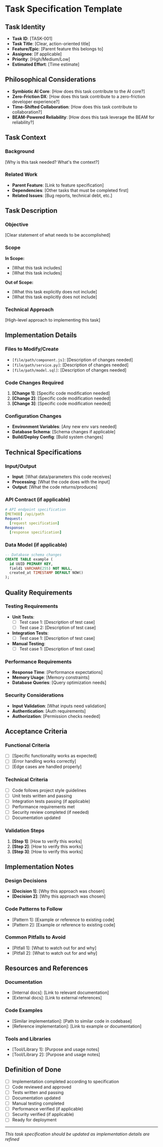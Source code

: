 # Task Specification Template

## Task Identity
- **Task ID**: [TASK-001]
- **Task Title**: [Clear, action-oriented title]
- **Feature/Epic**: [Parent feature this belongs to]
- **Assignee**: [If applicable]
- **Priority**: [High/Medium/Low]
- **Estimated Effort**: [Time estimate]

## Philosophical Considerations
- **Symbiotic AI Core**: [How does this task contribute to the AI core?]
- **Zero-Friction DX**: [How does this task contribute to a zero-friction developer experience?]
- **Time-Shifted Collaboration**: [How does this task contribute to collaboration?]
- **BEAM-Powered Reliability**: [How does this task leverage the BEAM for reliability?]

## Task Context
### Background
[Why is this task needed? What's the context?]

### Related Work
- **Parent Feature**: [Link to feature specification]
- **Dependencies**: [Other tasks that must be completed first]
- **Related Issues**: [Bug reports, technical debt, etc.]

## Task Description
### Objective
[Clear statement of what needs to be accomplished]

### Scope
**In Scope:**
- [What this task includes]
- [What this task includes]

**Out of Scope:**
- [What this task explicitly does not include]
- [What this task explicitly does not include]

### Technical Approach
[High-level approach to implementing this task]

## Implementation Details
### Files to Modify/Create
- `[file/path/component.js]`: [Description of changes needed]
- `[file/path/service.py]`: [Description of changes needed]
- `[file/path/model.sql]`: [Description of changes needed]

### Code Changes Required
1. **[Change 1]**: [Specific code modification needed]
2. **[Change 2]**: [Specific code modification needed]
3. **[Change 3]**: [Specific code modification needed]

### Configuration Changes
- **Environment Variables**: [Any new env vars needed]
- **Database Schema**: [Schema changes if applicable]
- **Build/Deploy Config**: [Build system changes]

## Technical Specifications
### Input/Output
- **Input**: [What data/parameters this code receives]
- **Processing**: [What the code does with the input]
- **Output**: [What the code returns/produces]

### API Contract (if applicable)
```yaml
# API endpoint specification
[METHOD] /api/path
Request:
  [request specification]
Response:
  [response specification]
```

### Data Model (if applicable)
```sql
-- Database schema changes
CREATE TABLE example (
  id UUID PRIMARY KEY,
  field1 VARCHAR(255) NOT NULL,
  created_at TIMESTAMP DEFAULT NOW()
);
```

## Quality Requirements
### Testing Requirements
- **Unit Tests**:
  - [ ] Test case 1: [Description of test case]
  - [ ] Test case 2: [Description of test case]
- **Integration Tests**:
  - [ ] Test case 1: [Description of test case]
- **Manual Testing**:
  - [ ] Test case 1: [Description of test case]

### Performance Requirements
- **Response Time**: [Performance expectations]
- **Memory Usage**: [Memory constraints]
- **Database Queries**: [Query optimization needs]

### Security Considerations
- **Input Validation**: [What inputs need validation]
- **Authentication**: [Auth requirements]
- **Authorization**: [Permission checks needed]

## Acceptance Criteria
### Functional Criteria
- [ ] [Specific functionality works as expected]
- [ ] [Error handling works correctly]
- [ ] [Edge cases are handled properly]

### Technical Criteria
- [ ] Code follows project style guidelines
- [ ] Unit tests written and passing
- [ ] Integration tests passing (if applicable)
- [ ] Performance requirements met
- [ ] Security review completed (if needed)
- [ ] Documentation updated

### Validation Steps
1. **[Step 1]**: [How to verify this works]
2. **[Step 2]**: [How to verify this works]
3. **[Step 3]**: [How to verify this works]

## Implementation Notes
### Design Decisions
- **[Decision 1]**: [Why this approach was chosen]
- **[Decision 2]**: [Why this approach was chosen]

### Code Patterns to Follow
- [Pattern 1]: [Example or reference to existing code]
- [Pattern 2]: [Example or reference to existing code]

### Common Pitfalls to Avoid
- [Pitfall 1]: [What to watch out for and why]
- [Pitfall 2]: [What to watch out for and why]

## Resources and References
### Documentation
- [Internal docs]: [Link to relevant documentation]
- [External docs]: [Link to external references]

### Code Examples
- [Similar implementation]: [Path to similar code in codebase]
- [Reference implementation]: [Link to example or documentation]

### Tools and Libraries
- [Tool/Library 1]: [Purpose and usage notes]
- [Tool/Library 2]: [Purpose and usage notes]

## Definition of Done
- [ ] Implementation completed according to specification
- [ ] Code reviewed and approved
- [ ] Tests written and passing
- [ ] Documentation updated
- [ ] Manual testing completed
- [ ] Performance verified (if applicable)
- [ ] Security verified (if applicable)
- [ ] Ready for deployment

---
*This task specification should be updated as implementation details are refined*
